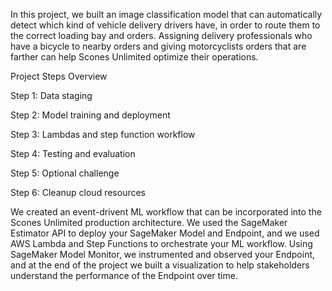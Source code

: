 In this project, we built an image classification model that can automatically detect which kind of vehicle delivery drivers have, in order to route them to the correct loading bay and orders. Assigning delivery professionals who have a bicycle to nearby orders and giving motorcyclists orders that are farther can help Scones Unlimited optimize their operations.

Project Steps Overview

Step 1: Data staging

Step 2: Model training and deployment

Step 3: Lambdas and step function workflow

Step 4: Testing and evaluation

Step 5: Optional challenge

Step 6: Cleanup cloud resources

We created an event-drivent ML workflow that can be incorporated into the Scones Unlimited production architecture. We used the SageMaker Estimator API to deploy your SageMaker Model and Endpoint, and we used AWS Lambda and Step Functions to orchestrate your ML workflow. Using SageMaker Model Monitor, we instrumented and observed your Endpoint, and at the end of the project we built a visualization to help stakeholders understand the performance of the Endpoint over time.
